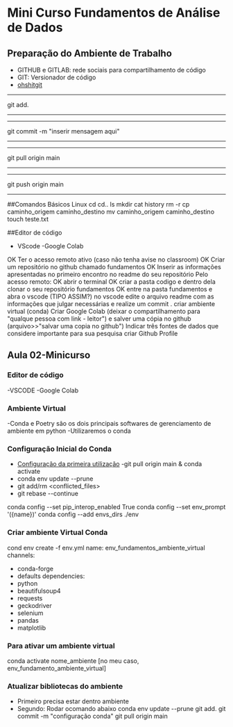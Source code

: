 # Mini Curso Fundamentos de Análise de Dados
## Preparação do Ambiente de Trabalho
- GITHUB e GITLAB: rede sociais para compartilhamento de código
- GIT: Versionador de código
- [ohshitgit](https://ohshitgit.com/)

* * *
git add. 
* * *

* * * 
git commit -m "inserir mensagem aqui"
* * *

* * * 
git pull origin main
* * *

* * * 
git push origin main
* * *

##Comandos Básicos Linux
cd
cd..
ls
mkdir
cat
history
rm -r 
cp caminho_origem caminho_destino
mv caminho_origem caminho_destino
touch teste.txt

##Editor de código 
- VScode
-Google Colab



 OK Ter o acesso remoto ativo (caso não tenha avise no classroom) 
 OK Criar um repositório no github chamado fundamentos
 OK Inserir as informações apresentadas no primeiro encontro no readme do seu repositório
 Pelo acesso remoto:
 OK abrir o terminal
 OK criar a pasta codigo e dentro dela clonar o seu repositório fundamentos
OK  entre na pasta fundamentos e abra o vscode
(TIPO ASSIM?) no vscode edite o arquivo readme com as informações que julgar necessárias e realize um commit .
 criar ambiente virtual (conda)
 Criar Google Colab (deixar o compartilhamento para "qualque pessoa com link - leitor") e salver uma cópia no github (arquivo>>"salvar uma copia no github")
 Indicar três fontes de dados que considere importante para sua pesquisa
 criar Github Profile

## Aula 02-Minicurso
### Editor de código
-VSCODE
-Google Colab
### Ambiente Virtual
-Conda e Poetry são os dois principais softwares de gerenciamento de ambiente em python
-Utilizaremos o conda

### Configuração Inicial do Conda
- [Configuração da primeira utilização](https://labriunesp.org/docs/projetos/ensino/trilha-dados/ambiente/ambiente-virtual?_highlight=conda#configura%C3%A7%C3%A3o-do-conda)
-git pull origin main & conda activate <fundamentos>
- conda env update --prune
- git add/rm <conflicted_files>
- git rebase --continue

conda config --set pip_interop_enabled True
conda config --set env_prompt '({name})'
conda config --add envs_dirs ./env 

### Criar ambiente Virtual Conda
cond env create -f env.yml
name: env_fundamentos_ambiente_virtual
channels:
  - conda-forge
  - defaults
dependencies:
  - python
  - beautifulsoup4
  - requests
  - geckodriver
  - selenium
  - pandas
  - matplotlib

  ### Para ativar um ambiente virtual
  conda activate nome_ambiente [no meu caso, env_fundamento_ambiente_virtual]

  ### Atualizar bibliotecas do ambiente
 - Primeiro precisa estar dentro ambiente
 - Segundo: Rodar ocomando abaixo 
 conda env update --prune
 git add. 
 git commit -m "configuração conda"
 git pull origin main
